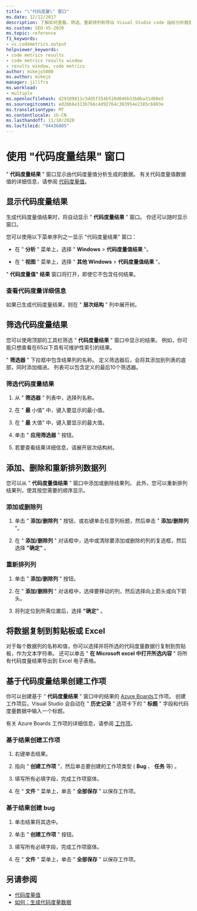 ```yaml
---
title: "\"代码度量\" 窗口"
ms.date: 12/12/2017
description: 了解如何查看、筛选、重新排列和导出 Visual Studio code 指标分析数据。 请参阅如何基于代码度量结果创建工作项。
ms.custom: SEO-VS-2020
ms.topic: reference
f1_keywords:
- vs.codemetrics.output
helpviewer_keywords:
- code metrics results
- code metrics results window
- results window, code metrics
author: mikejo5000
ms.author: mikejo
manager: jillfra
ms.workload:
- multiple
ms.openlocfilehash: d29109811c3dd5f354b510d046b33b0ba31d60e5
ms.sourcegitcommit: ed26b6e313b766c4d92764c303954e2385c6693e
ms.translationtype: MT
ms.contentlocale: zh-CN
ms.lasthandoff: 11/10/2020
ms.locfileid: "94436805"
---
```

# <a name="use-the-code-metrics-results-window"></a>使用 "代码度量结果" 窗口

" **代码度量结果** " 窗口显示由代码度量值分析生成的数据。 有关代码度量值数据值的详细信息，请参阅 [代码度量值](../code-quality/code-metrics-values.md)。

## <a name="display-code-metrics-results"></a>显示代码度量结果

生成代码度量值结果时，将自动显示 " **代码度量结果** " 窗口。 你还可以随时显示窗口。

您可以使用以下菜单序列之一显示 "代码度量结果" 窗口：

- 在 " **分析** " 菜单上，选择 " **Windows**  >  **代码度量值结果** "。

- 在 " **视图** " 菜单上，选择 " **其他 Windows**  >  **代码度量值结果** "。

" **代码度量值" 结果** 窗口将打开，即使它不包含任何结果。

### <a name="to-view-code-metrics-details"></a>查看代码度量详细信息

如果已生成代码度量结果，则在 " **层次结构** " 列中展开树。

## <a name="filter-code-metrics-results"></a>筛选代码度量结果

您可以使用顶部的工具栏筛选 " **代码度量结果** " 窗口中显示的结果。 例如，你可能只想查看在65以下具有可维护性索引的结果。

" **筛选器** " 下拉框中包含结果列的名称。 定义筛选器后，会将其添加到列表的底部，同时添加缩进。 列表可以包含定义的最后10个筛选器。

### <a name="to-filter-the-code-metrics-results"></a>筛选代码度量结果

1. 从 " **筛选器** " 列表中，选择列名称。

2. 在 " **最** 小值" 中，键入要显示的最小值。

3. 在 " **最** 大值" 中，键入要显示的最大值。

4. 单击 " **应用筛选器** " 按钮。

5. 若要查看结果详细信息，请展开层次结构树。

## <a name="add-remove-and-rearrange-data-columns"></a>添加、删除和重新排列数据列

您可以从 " **代码度量值结果** " 窗口中添加或删除结果列。 此外，您可以重新排列结果列，使其按您需要的顺序显示。

### <a name="add-or-remove-a-column"></a>添加或删除列

1. 单击 " **添加/删除列** " 按钮，或右键单击任意列标题，然后单击 " **添加/删除列** "。

1. 在 " **添加/删除列** " 对话框中，选中或清除要添加或删除的列的复选框，然后选择 **"确定"** 。

### <a name="rearrange-columns"></a>重新排列列

1. 单击 " **添加/删除列** " 按钮。

1. 在 " **添加/删除列** " 对话框中，选择要移动的列，然后选择向上箭头或向下箭头。

1. 将列定位到所需位置后，选择 **"确定"** 。

## <a name="copy-data-to-the-clipboard-or-excel"></a>将数据复制到剪贴板或 Excel

对于每个数据列的名称和值，你可以选择并将所选的代码度量数据行复制到剪贴板，作为文本字符串。 还可以单击 " **在 Microsoft excel 中打开所选内容** " 将所有代码度量结果导出到 Excel 电子表格。

## <a name="create-a-work-item-based-on-code-metric-results"></a>基于代码度量结果创建工作项

你可以创建基于 " **代码度量结果** " 窗口中的结果的 [Azure Boards](/azure/devops/boards/index?view=vsts&preserve-view=true)工作项。 创建工作项后，Visual Studio 会自动在 " **历史记录** " 选项卡下的 " **标题** " 字段和代码度量数据中输入一个标题。

有关 Azure Boards 工作项的详细信息，请参阅 [工作项](/azure/devops/boards/work-items/index?view=vsts&preserve-view=true)。

### <a name="to-create-a-work-item-based-on-a-result"></a>基于结果创建工作项

1. 右键单击结果。

2. 指向 " **创建工作项** "，然后单击要创建的工作项类型 ( **Bug** 、 **任务** 等) 。

3. 填写所有必填字段，完成工作项窗体。

4. 在 " **文件** " 菜单上，单击 " **全部保存** " 以保存工作项。

### <a name="to-create-a-bug-based-on-a-result"></a>基于结果创建 bug

1. 单击结果将其选中。

2. 单击 " **创建工作项** " 按钮。

3. 填写所有必填字段，完成工作项窗体。

4. 在 " **文件** " 菜单上，单击 " **全部保存** " 以保存工作项。

## <a name="see-also"></a>另请参阅

- [代码度量值](../code-quality/code-metrics-values.md)
- [如何：生成代码度量数据](../code-quality/how-to-generate-code-metrics-data.md)
